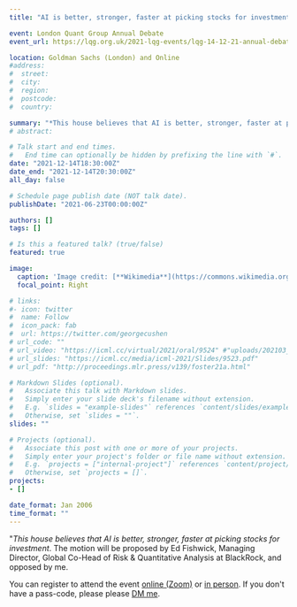 ```yaml
---
title: "AI is better, stronger, faster at picking stocks for investment"

event: London Quant Group Annual Debate
event_url: https://lqg.org.uk/2021-lqg-events/lqg-14-12-21-annual-debate-1830-at-goldman-sachs-london-ai-for-stock-selection/

location: Goldman Sachs (London) and Online
#address:
#  street:
#  city:
#  region:
#  postcode:
#  country:

summary: "*This house believes that AI is better, stronger, faster at picking stocks for investment*. The motion will be proposed by Ed Fishwick, Managing Director, Global Co-Head of Risk & Quantitative Analysis at BlackRock, and opposed by me."
# abstract:

# Talk start and end times.
#   End time can optionally be hidden by prefixing the line with `#`.
date: "2021-12-14T18:30:00Z"
date_end: "2021-12-14T20:30:00Z"
all_day: false

# Schedule page publish date (NOT talk date).
publishDate: "2021-06-23T00:00:00Z"

authors: []
tags: []

# Is this a featured talk? (true/false)
featured: true

image:
  caption: 'Image credit: [**Wikimedia**](https://commons.wikimedia.org/wiki/File:Artificial_Intelligence_%26_AI_%26_Machine_Learning_-_30212411048.jpg)'
  focal_point: Right

# links:
#- icon: twitter
#  name: Follow
#  icon_pack: fab
#  url: https://twitter.com/georgecushen
# url_code: ""
# url_video: "https://icml.cc/virtual/2021/oral/9524" #"uploads/202103_deepprob_DQN.pdf"
# url_slides: "https://icml.cc/media/icml-2021/Slides/9523.pdf"
# url_pdf: "http://proceedings.mlr.press/v139/foster21a.html"

# Markdown Slides (optional).
#   Associate this talk with Markdown slides.
#   Simply enter your slide deck's filename without extension.
#   E.g. `slides = "example-slides"` references `content/slides/example-slides.md`.
#   Otherwise, set `slides = ""`.
slides: ""

# Projects (optional).
#   Associate this post with one or more of your projects.
#   Simply enter your project's folder or file name without extension.
#   E.g. `projects = ["internal-project"]` references `content/project/deep-learning/index.md`.
#   Otherwise, set `projects = []`.
projects:
- []

date_format: Jan 2006
time_format: ""
---
```


"*This house believes that AI is better, stronger, faster at picking stocks for investment*. The motion will be proposed by Ed Fishwick, Managing Director, Global Co-Head of Risk & Quantitative Analysis at BlackRock, and opposed by me.

You can register to attend the event [online (Zoom)](https://lqg.us7.list-manage.com/track/click?u=c38c3625fcea44c0031a29108&id=5737a47727&e=f589683ed7) or [in person](https://www.eventbrite.co.uk/e/lqg-141221-in-person-annual-debate-1830-at-goldman-sachs-tickets-214680574377?mc_cid=aa3768d35d&mc_eid=f589683ed7). If you don't have a pass-code, please please [DM me](https://twitter.com/desirivanova).

<!-- using the code  **LQG20211214-OLO-Debate-GS-RG**. If you'd like to attend in person, please [DM me](https://twitter.com/desirivanova) for details on how to register. -->